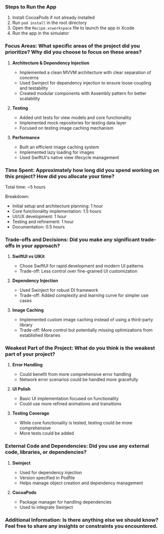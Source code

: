 ### Steps to Run the App

1. Install CocoaPods if not already installed
2. Run `pod install` in the root directory
3. Open the `Recipe.xcworkspace` file to launch the app in Xcode
4. Run the app in the simulator

### Focus Areas: What specific areas of the project did you prioritize? Why did you choose to focus on these areas?

1. **Architecture & Dependency Injection**

   - Implemented a clean MVVM architecture with clear separation of concerns
   - Used Swinject for dependency injection to ensure loose coupling and testability
   - Created modular components with Assembly pattern for better scalability

2. **Testing**

   - Added unit tests for view models and core functionality
   - Implemented mock repositories for testing data layer
   - Focused on testing image caching mechanism

3. **Performance**

   - Built an efficient image caching system
   - Implemented lazy loading for images
   - Used SwiftUI's native view lifecycle management

### Time Spent: Approximately how long did you spend working on this project? How did you allocate your time?

Total time: ~5 hours

Breakdown:

- Initial setup and architecture planning: 1 hour
- Core functionality implementation: 1.5 hours
- UI/UX development: 1 hour
- Testing and refinement: 1 hour
- Documentation: 0.5 hours

### Trade-offs and Decisions: Did you make any significant trade-offs in your approach?

1. **SwiftUI vs UIKit**

   - Chose SwiftUI for rapid development and modern UI patterns
   - Trade-off: Less control over fine-grained UI customization

2. **Dependency Injection**

   - Used Swinject for robust DI framework
   - Trade-off: Added complexity and learning curve for simpler use cases

3. **Image Caching**

   - Implemented custom image caching instead of using a third-party library
   - Trade-off: More control but potentially missing optimizations from established libraries

### Weakest Part of the Project: What do you think is the weakest part of your project?

1. **Error Handling**

   - Could benefit from more comprehensive error handling
   - Network error scenarios could be handled more gracefully

2. **UI Polish**

   - Basic UI implementation focused on functionality
   - Could use more refined animations and transitions

3. **Testing Coverage**

   - While core functionality is tested, testing could be more comprehensive
   - More tests could be added

### External Code and Dependencies: Did you use any external code, libraries, or dependencies?

1. **Swinject**

   - Used for dependency injection
   - Version specified in Podfile
   - Helps manage object creation and dependency management

2. **CocoaPods**

   - Package manager for handling dependencies
   - Used to integrate Swinject

### Additional Information: Is there anything else we should know? Feel free to share any insights or constraints you encountered.
